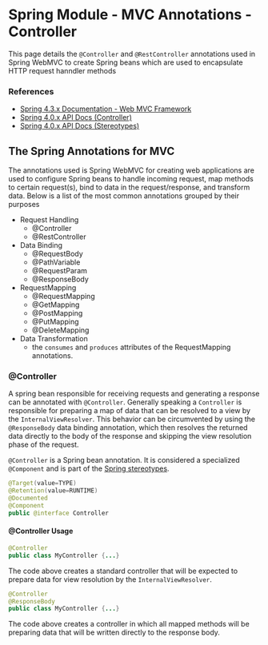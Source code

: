 # Spring Module - MVC Annotations - Controller

This page details the `@Controller` and `@RestController` annotations used in Spring WebMVC to create Spring beans which are used to encapsulate HTTP request hanndler methods

### References

- [Spring 4.3.x Documentation - Web MVC Framework](https://docs.spring.io/spring-framework/docs/4.3.x/spring-framework-reference/html/mvc.html)
- [Spring 4.0.x API Docs (Controller)](https://docs.spring.io/spring-framework/docs/4.3.x/javadoc-api/org/springframework/stereotype/Controller.html)
- [Spring 4.0.x API Docs (Stereotypes)](https://docs.spring.io/spring-framework/docs/current/javadoc-api/org/springframework/stereotype/package-summary.html)

## The Spring Annotations for MVC

The annotations used is Spring WebMVC for creating web applications are used to configure Spring beans to handle incoming request, map methods to certain request(s), bind to data in the request/response, and transform data. Below is a list of the most common annotations grouped by their purposes

- Request Handling
  - @Controller
  - @RestController
- Data Binding
  - @RequestBody
  - @PathVariable
  - @RequestParam
  - @ResponseBody
- RequestMapping
  - @RequestMapping
  - @GetMapping
  - @PostMapping
  - @PutMapping
  - @DeleteMapping
- Data Transformation
  - the `consumes` and `produces` attributes of the RequestMapping annotations.

### @Controller

A spring bean responsible for receiving requests and generating a response can be annotated with `@Controller`. Generally speaking a `Controller` is responsible for preparing a map of data that can be resolved to a view by the `InternalViewResolver`. This behavior can be circumvented by using the `@ResponseBody` data binding annotation, which then resolves the returned data directly to the body of the response and skipping the view resolution phase of the request.

`@Controller` is a Spring bean annotation. It is considered a specialized `@Component` and is part of the [Spring stereotypes](https://docs.spring.io/spring-framework/docs/current/javadoc-api/org/springframework/stereotype/package-summary.html).

```java
@Target(value=TYPE)
@Retention(value=RUNTIME)
@Documented
@Component
public @interface Controller
```

#### @Controller Usage

```java
@Controller
public class MyController {...}
```

The code above creates a standard controller that will be expected to prepare data for view resolution by the `InternalViewResolver`.

```java
@Controller
@ResponseBody
public class MyController {...}
```

The code above creates a controller in which all mapped methods will be preparing data that will be written directly to the response body.
